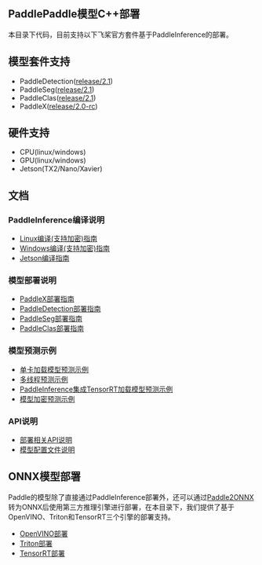 ## PaddlePaddle模型C++部署

本目录下代码，目前支持以下飞桨官方套件基于PaddleInference的部署。

## 模型套件支持
- PaddleDetection([release/2.1](https://github.com/PaddlePaddle/PaddleDetection/tree/release/2.1))
- PaddleSeg([release/2.1](https://github.com/PaddlePaddle/PaddleSeg/tree/release/2.1))
- PaddleClas([release/2.1](https://github.com/PaddlePaddle/PaddleClas/tree/release/2.1))
- PaddleX([release/2.0-rc](https://github.com/PaddlePaddle/PaddleX))

## 硬件支持
- CPU(linux/windows)
- GPU(linux/windows)
- Jetson(TX2/Nano/Xavier)

## 文档
### PaddleInference编译说明
- [Linux编译(支持加密)指南](./docs/compile/paddle/linux.md)
- [Windows编译(支持加密)指南](./docs/compile/paddle/windows.md)
- [Jetson编译指南](./docs/compile/paddle/jetson.md)

### 模型部署说明
- [PaddleX部署指南](./docs/models/paddlex.md)
- [PaddleDetection部署指南](./docs/models/paddledetection.md)
- [PaddleSeg部署指南](./docs/models/paddleseg.md)
- [PaddleClas部署指南](./docs/models/paddleclas.md)

### 模型预测示例
- [单卡加载模型预测示例](./docs/demo/model_infer.md)
- [多线程预测示例](./docs/demo/multi_thread_infer.md)
- [PaddleInference集成TensorRT加载模型预测示例](./docs/demo/tensorrt_infer.md)
- [模型加密预测示例](./docs/demo/decrypt_infer.md)

### API说明

- [部署相关API说明](./docs/apis/model.md)
- [模型配置文件说明](./docs/apis/yaml.md)


## ONNX模型部署
Paddle的模型除了直接通过PaddleInference部署外，还可以通过[Paddle2ONNX](https://github.com/PaddlePaddle/Paddle2ONNX.git)转为ONNX后使用第三方推理引擎进行部署，在本目录下，我们提供了基于OpenVINO、Triton和TensorRT三个引擎的部署支持。
- [OpenVINO部署](./docs/compile/openvino/README.md)
- [Triton部署](./docs/compile/triton/docker.md)
- [TensorRT部署](./docs/compile/tensorrt/trt.md)
